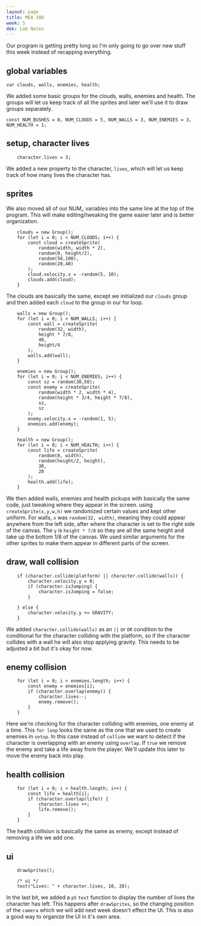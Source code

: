 ```yaml
---
layout: page
title: MEA 300
week: 5
dek: Lab Notes
---
```


Our program is getting pretty long so I'm only going to go over new stuff this week instead of recapping everything.

## global variables

```
var clouds, walls, enemies, health;
```

We added some basic groups for the clouds, walls, enemies and health.  The groups will let us keep track of all the sprites and later we'll use it to draw groups separately.

```
const NUM_BUSHES = 8, NUM_CLOUDS = 5, NUM_WALLS = 3, NUM_ENEMIES = 3, NUM_HEALTH = 1;
```

## setup, character lives

```
	character.lives = 3;
```

We added a new property to the character, `lives`, which will let us keep track of how many lives the character has.

## sprites

We also moved all of our NUM_ variables into the same line at the top of the program.  This will make editing/tweaking the game easier later and is better organization.

```
	clouds = new Group();
	for (let i = 0; i < NUM_CLOUDS; i++) {
		const cloud = createSprite(
			random(width, width * 2),
			random(0, height/2),
			random(50,100),
			random(20,40)
		);
		cloud.velocity.x = -random(5, 10);
		clouds.add(cloud);
	}
```

The clouds are basically the same, except we initialized our `clouds` group and then added each `cloud` to the group in our for loop.


```
	walls = new Group();
	for (let i = 0; i < NUM_WALLS; i++) {
		const wall = createSprite(
			random(32, width), 
			height * 7/8, 
			40, 
			height/4
		);
		walls.add(wall);
	}

	enemies = new Group();
	for (let i = 0; i < NUM_ENEMIES; i++) {
		const sz = random(30,50);
		const enemy = createSprite(
			random(width * 2, width * 4),
			random(height * 3/4, height * 7/8),
			sz,
			sz
		);
		enemy.velocity.x = -random(1, 5);
		enemies.add(enemy);
	}
	
	health = new Group();
	for (let i = 0; i < NUM_HEALTH; i++) {
		const life = createSprite(
			random(0, width),
			random(height/2, height),
			30,
			20
		);
		health.add(life);
	}
```

We then added walls, enemies and health pickups with basically the same code, just tweaking where they appear in the screen.  using `createSprite(x,y,w,h)` we randomized certain values and kept other uniform.  For walls, `x` was `random(32, width)`, meaning they could appear anywhere from the left side, after where the character is set to the right side of the canvas.  The `y` is `height * 7/8` so they are all the same height and take up the bottom 1/8 of the canvas.  We used similar arguments for the other sprites to make them appear in different parts of the screen.

## draw, wall collision

```
	if (character.collide(platform) || character.collide(walls)) {
		character.velocity.y = 0;
		if (character.isJumping) {
			character.isJumping = false;
		}
		
	} else {
		character.velocity.y += GRAVITY;
	}
```

We added `character.collide(walls)` as an `||` or `OR` condition to the conditional for the character colliding with the platform, so if the character collides with a wall he will also stop applying gravity.  This needs to be adjusted a bit but it's okay for now.

## enemy collision

```
	for (let i = 0; i < enemies.length; i++) {
		const enemy = enemies[i];
		if (character.overlap(enemy)) {
			character.lives--;
			enemy.remove();
		}
	}
```

Here we're checking for the character colliding with enemies, one enemy at a time.  This `for loop` looks the same as the one that we used to create enemies in `setup`.  In this case instead of `collide` we want to detect if the character is overlapping with an enemy using `overlap`.  If `true` we remove the enemy and take a life away from the player.  We'll update this later to move the enemy back into play.


## health collision

```
	for (let i = 0; i < health.length; i++) {
		const life = health[i];
		if (character.overlap(life)) {
			character.lives ++;
			life.remove(); 
		}
	}
```

The health collision is basically the same as enemy, except instead of removing a life we add one.

## ui

```
	drawSprites();
	
	/* ui */
	text("Lives: " + character.lives, 10, 20);
```

In the last bit, we added a `p5` `text` function to display the number of lives the character has left.  This happens after `drawSprites`, so the changing position of the `camera` which we will add next week doesn't effect the UI.  This is also a good way to organize the UI in it's own area.